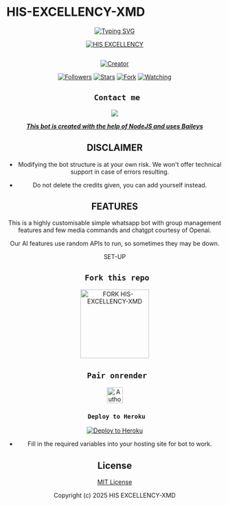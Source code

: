 # HIS-EXCELLENCY-XMD
<div align="center">
  <a href="https://git.io/typing-svg">
    <img src="https://readme-typing-svg.demolab.com?font=Black+Ops+One&size=50&pause=1000&color=1BAFBAFF&center=true&width=910&height=100&lines=
      HI+THIS+IS+HIS-EXCELLENCY-XMD-BOT;MULTI+DEVICE+WHATSAPP+BOT;MADE+TO+HELP+WHATSAPP+USERS;STAR+AND+FORK+THE+REPO" alt="Typing SVG" />
  </a>
</p>
  
<p align="center">

[![HIS EXCELLENCY](https://github.com/RICHARD7617/HIS-EXCELLENCY-XMD.git.png?lenght=50width=50)](https://github.com/RICHARD7617/HIS-EXCELLENCY-XMD.git)
</p>
<p align="center">
  <a href="#"><img src="http://readme-typing-svg.herokuapp.com?color=d1fa02&center=true&vCenter=true&multiline=false&lines=HIS EXCELLENCY+BEST+WHATSAPP+BOT" alt="">
</p>
<p align="center">
<a href="#"><img title="Creator" src="https://img.shields.io/badge/Creator-His_Excellency-red.svg?style=for-the-badge&logo=github"></a>
</p>
<p align="center">
<a href="https://github.com/RICHARD7617/HIS-EXCELLENCY-XMD.git?tab=followers"><img title="Followers" src="https://img.shields.io/github/followers/RICHARD7617?label=Followers&style=social"></a>
<a href="https://github.com/RICHARD7617/HIS-EXCELLENCY-XMD.git/stargazers/"><img title="Stars" src="https://img.shields.io/github/stars/RICHARD7617/HIS-EXCELLENCY-XMD.git?&style=social"></a>
<a href="https://github.com/RICHARD7617/HIS-EXCELLENCY-XMD.git/network/members"><img title="Fork" src="https://img.shields.io/github/forks/RICHARD7617/HIS-EXCELLENCY-XMD.git?style=social"></a>
<a href="https://github.com/RICHARD7617/HIS-EXCELLENCY-XMD.git/watchers"><img title="Watching" src="https://img.shields.io/github/watchers/RICHARD7617/HIS-EXCELLENCY-XMD.git?label=Watching&style=social"></a>
</p>
 

## ` Contact me`

<p align="center">

<a href="https://api.whatsapp.com/send?phone=254114660061&text=Hello+Raven+dev+i+need+your+Help+on..."><img src="https://img.shields.io/badge/Contact-25D366?style=for-the-badge&logo=whatsapp&logoColor=white" />


***This bot is created with the help of NodeJS and uses [Baileys](https://github.com/whiskeysockets/Baileys)***


## DISCLAIMER
- Modifying the bot structure is at your own risk. We won't offer technical support in case of errors resulting.

- Do not delete the credits given,  you can add yourself instead.

## FEATURES
This is a highly customisable simple whatsapp bot with group management features and few media commands and chatgpt courtesy of Openai.

Our AI features use random APIs to run, so sometimes they may be down.

 SET-UP

## ` Fork this repo`
<p align="centre">
<a href="https://github.com/RICHARD7617/HIS-EXCELLENCY-XMD.git/fork"><img src="https://img.shields.io/badge/Fork%20Create-purple?style=for-the-badge&logo=github" alt="FORK HIS-EXCELLENCY-XMD" width="160"></a>
<p/>

  
## ` Pair onrender`
<p align="centre">
<a href="https://pairing-raven.onrender.com"><img height= "37" title="Author" src="https://img.shields.io/badge/Session-green?style=for-the-badge&logo=render"></a>
<p/>
            

###  ` Deploy to Heroku`
<p align="center">
     <a href="https://verify-me-umber.vercel.app/">
       <img src="https://www.herokucdn.com/deploy/button.svg" alt="Deploy to Heroku"/>
     </a>
 </p>
 

    

- Fill in the required variables into your hosting site for bot to work.
 </h2>
     

    
 





## License

[MIT License](https://github.com/RICHARD7617/HIS-EXCELLENCY-XMD.git/blob/main/LICENSE)

Copyright (c) 2025 HIS EXCELLENCY-XMD








